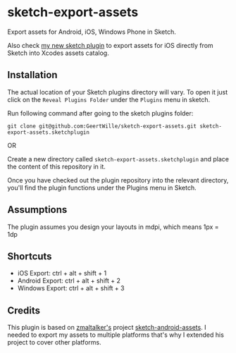 # sketch-export-assets

Export assets for Android, iOS, Windows Phone in Sketch.

Also check [my new sketch plugin] to export assets for iOS directly from Sketch into Xcodes assets catalog.

[my new sketch plugin]:https://github.com/GeertWille/sketch-to-xcode-assets-catalog

## Installation

The actual location of your Sketch plugins directory will vary. To open it just click on the `Reveal Plugins Folder` under the `Plugins` menu in sketch.

Run following command after going to the sketch plugins folder:

`git clone git@github.com:GeertWille/sketch-export-assets.git sketch-export-assets.sketchplugin`

OR

Create a new directory called `sketch-export-assets.sketchplugin` and place the content of this repository in it.

Once you have checked out the plugin repository into the relevant directory, you'll find the plugin functions under the Plugins menu in Sketch.

## Assumptions

The plugin assumes you design your layouts in mdpi, which means 1px = 1dp

## Shortcuts

* iOS Export: ctrl + alt + shift + 1
* Android Export: ctrl + alt + shift + 2
* Windows Export: ctrl + alt + shift + 3


## Credits
This plugin is based on [zmaltalker's] project [sketch-android-assets]. I needed to export my assets to multiple platforms that's why I extended his project to cover other platforms.


[sketch-android-assets]:https://github.com/zmalltalker/sketch-android-assets
[zmaltalker's]:https://github.com/zmalltalker
